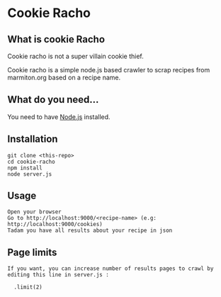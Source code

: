 # Cookie Racho

## What is cookie Racho

Cookie racho is not a super villain cookie thief.

Cookie racho is a simple node.js based crawler to scrap recipes from marmiton.org based on a recipe name.

## What do you need...

You need to have [Node.js](https://nodejs.org/) installed.

## Installation

    git clone <this-repo>
    cd cookie-racho
    npm install
    node server.js


## Usage

    Open your browser
    Go to http://localhost:9000/<recipe-name> (e.g: http://localhost:9000/cookies)
    Tadam you have all results about your recipe in json

## Page limits

    If you want, you can increase number of results pages to crawl by editing this line in server.js :

      .limit(2) 
